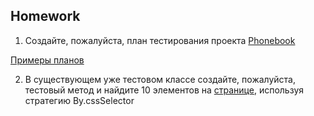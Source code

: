 ## Homework

1. Создайте, пожалуйста, план тестирования проекта [Phonebook](https://telranedu.web.app/home)

[Примеры планов](https://drive.google.com/drive/folders/1VVfg1hIHArh84sujBaQvRU-PAFg1dNLn?usp=drive_link)

2. В существующем уже тестовом классе создайте, пожалуйста, тестовый метод и найдите 10 элементов на [странице](https://demowebshop.tricentis.com/), используя стратегию By.cssSelector

